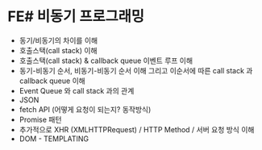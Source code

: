 # FE# 비동기 프로그래밍

- 동기/비동기의 차이를 이해
- 호출스택(call stack) 이해
- 호출스택(call stack) & callback queue 이벤트 루프 이해
- 동기-비동기 순서, 비동기-비동기 순서 이해 그리고 이순서에 따른 call stack 과 callback queue 이해
- Event Queue 와 call stack 과의 관계
- JSON
- fetch API (어떻게 요청이 되는지? 동작방식)
- Promise 패턴
- 추가적으로 XHR (XMLHTTPRequest) / HTTP Method / 서버 요청 방식 이해
- DOM - TEMPLATING

